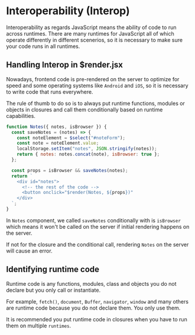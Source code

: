 # Interoperability (Interop)

Interoperability as regards JavaScript means the ability of code to run across runtimes. There are many runtimes for JavaScript all of which operate differently in different scenerios, so it is necessary to make sure your code runs in all runtimes.

## Handling Interop in $render.jsx

Nowadays, frontend code is pre-rendered on the server to optimize for speed and some operating systems like `Android` and `iOS`, so it is necessary to write code that runs everywhere.

The rule of thumb to do so is to always put runtime functions, modules or objects in closures and call them conditionally based on runtime capabilities.

```js
function Notes({ notes, isBrowser }) {
  const saveNotes = (notes) => {
    const noteElement = $select("#noteForm");
    const note = noteElement.value;
    localStorage.setItem("notes", JSON.stringify(notes));
    return { notes: notes.concat(note), isBrowser: true };
  };

  const props = isBrowser && saveNotes(notes);
  return `
    <div id="notes">
      <!-- the rest of the code -->
      <button onclick="$render(Notes, ${props})"
    </div>
  `;
}
```

In `Notes` component, we called `saveNotes` conditionally with is `isBrowser` which means it won't be called on the server if initial rendering happens on the server.

If not for the closure and the conditional call, rendering `Notes` on the server will cause an error.

## Identifying runtime code

Runtime code is any functions, modules, class and objects you do not declare but you only call or instantiate.

For example, `fetch()`, `document`, `Buffer`, `navigator`, `window` and many others are runtime code because you do not declare them. You only use them.

It is recommended you put runtime code in closures when you have to run them on multiple `runtimes`.
